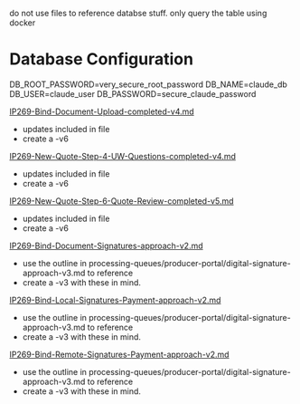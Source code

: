 do not use files to reference databse stuff. only query the table using docker
# Database Configuration
DB_ROOT_PASSWORD=very_secure_root_password
DB_NAME=claude_db
DB_USER=claude_user
DB_PASSWORD=secure_claude_password

[IP269-Bind-Document-Upload-completed-v4.md](../completed/IP269-Bind-Document-Upload-completed-v4.md)
- updates included in file
- create a -v6

[IP269-New-Quote-Step-4-UW-Questions-completed-v4.md](../completed/IP269-New-Quote-Step-4-UW-Questions-completed-v4.md)
- updates included in file
- create a -v6

[IP269-New-Quote-Step-6-Quote-Review-completed-v5.md](../completed/IP269-New-Quote-Step-6-Quote-Review-completed-v5.md)
- updates included in file
- create a -v6

[IP269-Bind-Document-Signatures-approach-v2.md](../in-progress/approaches/IP269-Bind-Document-Signatures-approach-v2.md)
- use the outline in processing-queues/producer-portal/digital-signature-approach-v3.md to reference
- create a -v3 with these in mind.

[IP269-Bind-Local-Signatures-Payment-approach-v2.md](../in-progress/approaches/IP269-Bind-Local-Signatures-Payment-approach-v2.md)
- use the outline in processing-queues/producer-portal/digital-signature-approach-v3.md to reference
- create a -v3 with these in mind.

[IP269-Bind-Remote-Signatures-Payment-approach-v2.md](../in-progress/approaches/IP269-Bind-Remote-Signatures-Payment-approach-v2.md)
- use the outline in processing-queues/producer-portal/digital-signature-approach-v3.md to reference
- create a -v3 with these in mind.
